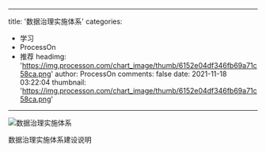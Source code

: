 
---
title: '数据治理实施体系'
categories: 
 - 学习
 - ProcessOn
 - 推荐
headimg: 'https://img.processon.com/chart_image/thumb/6152e04df346fb69a71c58ca.png'
author: ProcessOn
comments: false
date: 2021-11-18 03:22:04
thumbnail: 'https://img.processon.com/chart_image/thumb/6152e04df346fb69a71c58ca.png'
---

<div>   
<img class="thumb" alt="数据治理实施体系" src="https://img.processon.com/chart_image/thumb/6152e04df346fb69a71c58ca.png" referrerpolicy="no-referrer">
<p>数据治理实施体系建设说明</p>  
</div>
            
